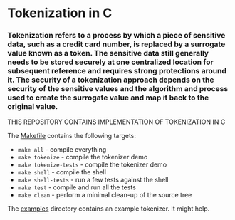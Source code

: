 # Tokenization in C

### Tokenization refers to a process by which a piece of sensitive data, such as a credit card number, is replaced by a surrogate value known as a token. The sensitive data still generally needs to be stored securely at one centralized location for subsequent reference and requires strong protections around it. The security of a tokenization approach depends on the security of the sensitive values and the algorithm and process used to create the surrogate value and map it back to the original value.

THIS REPOSITORY CONTAINS IMPLEMENTATION OF TOKENIZATION IN C

The [Makefile](Makefile) contains the following targets:

- `make all` - compile everything
- `make tokenize` - compile the tokenizer demo
- `make tokenize-tests` - compile the tokenizer demo
- `make shell` - compile the shell
- `make shell-tests` - run a few tests against the shell
- `make test` - compile and run all the tests
- `make clean` - perform a minimal clean-up of the source tree


The [examples](examples/) directory contains an example tokenizer. It might help.
